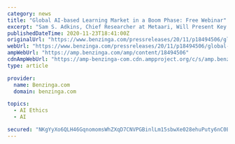 ```yaml
---
category: news
title: "Global AI-based Learning Market in a Boom Phase: Free Webinar"
excerpt: "Sam S. Adkins, Chief Researcher at Metaari, Will Present Key Findings from Metaari's New Worldwide AI-based Learning Report. MONROE, Wash."
publishedDateTime: 2020-11-23T18:41:00Z
originalUrl: "https://www.benzinga.com/pressreleases/20/11/p18494506/global-ai-based-learning-market-in-a-boom-phase-free-webinar"
webUrl: "https://www.benzinga.com/pressreleases/20/11/p18494506/global-ai-based-learning-market-in-a-boom-phase-free-webinar"
ampWebUrl: "https://amp.benzinga.com/amp/content/18494506"
cdnAmpWebUrl: "https://amp-benzinga-com.cdn.ampproject.org/c/s/amp.benzinga.com/amp/content/18494506"
type: article

provider:
  name: Benzinga.com
  domain: benzinga.com

topics:
  - AI Ethics
  - AI

secured: "NKgYyXo6QLH46GqnomomsWhZXqD7CNVPGBinlLm15sbwXe028ehuPuty6nC0E2IKJq6+u6Ceu/pPuVGrbQ76UtEpJdymG6+dRA80/pTrfcWmTMyhZBKQrYzAY6N37fvM+l9fKgLFejAna3PDpdI1UIDtcEJcFPbdvmUtI2aEaLVtQcYDPX13dF070rxi77efeZ1YXL4gorvhYo1loEsl+xTcOZVRskGOsVJ60opTIRiOsaFuo8xBJKyEcTkqbNXHoijq9CRwpTYm8aisP08T77QfmqKUL8iu7Z7VYSobCpYVyz6wK7hgVDUh/mtG7OxPdahsnd2p02tFT6wiXQHRije5lC8+lnUgcOOx7Mxu4pQ=;uVnQZTJHb0AC4gjTuGqu2Q=="
---
```


